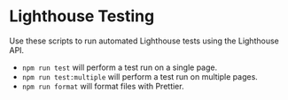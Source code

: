 # Lighthouse Testing

Use these scripts to run automated Lighthouse tests using the Lighthouse API.

- `npm run test` will perform a test run on a single page.
- `npm run test:multiple` will perform a test run on multiple pages.
- `npm run format` will format files with Prettier.